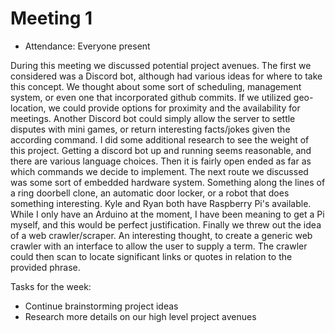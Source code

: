 # Meeting 1

- Attendance: Everyone present

During this meeting we discussed potential project avenues. The first we considered was a Discord bot, 
although had various ideas for where to take this concept. We thought about some sort of scheduling, 
management system, or even one that incorporated github commits. If we utilized geo-location, we could
provide options for proximity and the availability for meetings. Another Discord bot could simply allow
the server to settle disputes with mini games, or return interesting facts/jokes given the according 
command. I did some additional research to see the weight of this project. Getting a discord bot up and
running seems reasonable, and there are various language choices. Then it is fairly open ended as far as 
which commands we decide to implement. The next route we discussed was some sort of embedded hardware system. 
Something along the lines of a ring doorbell clone, an automatic door locker, or a robot that does something 
interesting. Kyle and Ryan both have Raspberry Pi's available. While I only have an Arduino at the moment, I 
have been meaning to get a Pi myself, and this would be perfect justification. Finally we threw out the idea 
of a web crawler/scraper. An interesting thought, to create a generic web crawler with an interface to allow 
the user to supply a term. The crawler could then scan to locate significant links or quotes in relation to 
the provided phrase.

Tasks for the week:
- Continue brainstorming project ideas
- Research more details on our high level project avenues
